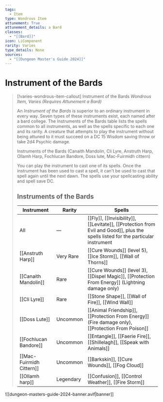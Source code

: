 ```yaml
---
tags:
  - Item
type: Wondrous Item
attunement: True
attunement_details: a Bard
classes:
  - "[[Bard]]"
icon: LiComponent
rarity: Varies
type_details: None
sources: 
  - "[[Dungeon Master's Guide 2024]]"
---
```

# Instrument of the Bards
>[!varies-wondrous-item-callout] Instrument of the Bards
>_Wondrous Item, Varies (Requires Attunement a Bard)_
>
>An _Instrument of the Bards_ is superior to an ordinary instrument in every way. Seven types of these instruments exist, each named after a bard college. The Instruments of the Bards table lists the spells common to all instruments, as well as the spells specific to each one and its rarity. A creature that attempts to play the instrument without being attuned to it must succeed on a DC 15 Wisdom saving throw or take 2d4 Psychic damage.
>
>
>Instruments of the Bards (Canaith Mandolin, Cli Lyre, Anstruth Harp,  
>Ollamh Harp, Fochlucan Bandore, Doss lute, Mac-Fuirmidh cittern)
>
>You can play the instrument to cast one of its spells. Once the instrument has been used to cast a spell, it can't be used to cast that spell again until the next dawn. The spells use your spellcasting ability and spell save DC.
>
>## Instruments of the Bards
>|Instrument|Rarity|Spells|
>|---|---|---|
>|All|—|[[Fly]], [[Invisibility]], [[Levitate]], [[Protection from Evil and Good]], plus the spells listed for the particular instrument|
>|[[Anstruth Harp]]|Very Rare|[[Cure Wounds]] (level 5), [[Ice Storm]], [[Wall of Thorns]]|
>|[[Canaith Mandolin]]|Rare|[[Cure Wounds]] (level 3), [[Dispel Magic]], [[Protection From Energy]] (Lightning damage only)|
>|[[Cli Lyre]]|Rare|[[Stone Shape]], [[Wall of Fire]], [[Wind Wall]]|
>|[[Doss Lute]]|Uncommon|[[Animal Friendship]], [[Protection From Energy]] (Fire damage only), [[Protection From Poison]]|
>|[[Fochlucan Bandore]]|Uncommon|[[Entangle]], [[Faerie Fire]], [[Shillelagh]], [[Speak with Animals]]|
>|[[Mac-Fuirmidh Cittern]]|Uncommon|[[Barkskin]], [[Cure Wounds]], [[Fog Cloud]]|
>|[[Ollamh harp]]|Legendary|[[Confusion]], [[Control Weather]], [[Fire Storm]]|
>


![[dungeon-masters-guide-2024-banner.avif|banner]]